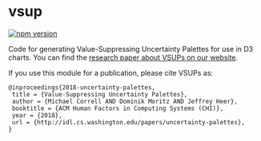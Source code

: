 # vsup

[![npm version](https://img.shields.io/npm/v/vsup.svg)](https://www.npmjs.com/package/vsup)

Code for generating Value-Suppressing Uncertainty Palettes for use in D3 charts. You can find the [research paper about VSUPs on our website](http://idl.cs.washington.edu/papers/uncertainty-palettes).

If you use this module for a publication, please cite VSUPs as:

```
@inproceedings{2018-uncertainty-palettes,
 title = {Value-Suppressing Uncertainty Palettes},
 author = {Michael Correll AND Dominik Moritz AND Jeffrey Heer},
 booktitle = {ACM Human Factors in Computing Systems (CHI)},
 year = {2018},
 url = {http://idl.cs.washington.edu/papers/uncertainty-palettes},
}
```
